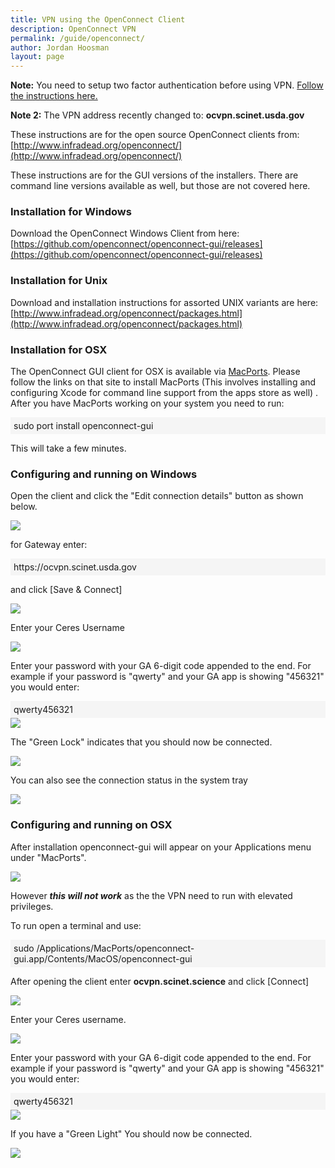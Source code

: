 ```yaml
---
title: VPN using the OpenConnect Client
description: OpenConnect VPN
permalink: /guide/openconnect/
author: Jordan Hoosman
layout: page
---
```


<style>
.cmd {
    background-color: rgb(245, 245, 245);
    padding: 5px;
}
</style>

<b>Note:</b> You need to setup two factor authentication before using VPN. [Follow the instructions here.](/guide/multifactor)

<b>Note 2:</b> The VPN address recently changed to: <b>ocvpn.scinet.usda.gov</b>

These instructions are for the open source OpenConnect clients from: [http://www.infradead.org/openconnect/](http://www.infradead.org/openconnect/)

These instructions are for the GUI versions of the installers. There are command line versions available as well, but those are not covered here.

### Installation for Windows

Download the OpenConnect Windows Client from here:
[https://github.com/openconnect/openconnect-gui/releases](https://github.com/openconnect/openconnect-gui/releases)

### Installation for Unix
Download and installation instructions for assorted UNIX variants are here:
[http://www.infradead.org/openconnect/packages.html](http://www.infradead.org/openconnect/packages.html)

### Installation for OSX

The OpenConnect GUI client for OSX is available via [MacPorts](https://www.macports.org/). Please follow the links on that site to install MacPorts (This involves installing and configuring Xcode for command line support from the apps store as well) . After you have MacPorts working on your system you need to run:

<div class="cmd">sudo port install openconnect-gui</div>

This will take a few minutes.

### Configuring and running on Windows

Open the client and click the "Edit connection details" button as shown below.

<img src="/assets/img/openconnectvpn1.png">

for Gateway enter:

<div class="cmd">https://ocvpn.scinet.usda.gov</div>

and click [Save & Connect]

<img src="/assets/img/openconnectvpn2.png">

Enter your Ceres Username

<img src="/assets/img/openconnectvpn3.png">

Enter your password with your GA 6-digit code appended to the end. For example if your password is "qwerty" and your GA app is showing "456321" you would enter:

<div class="cmd">qwerty456321</div>

<img src="/assets/img/openconnectvpn4.png">

The "Green Lock" indicates that you should now be connected.

<img src="/assets/img/openconnectvpn5.png">

You can also see the connection status in the system tray 

<img src="/assets/img/openconnectvpn6.png">

### Configuring and running on OSX

After installation openconnect-gui will appear on your Applications menu under "MacPorts". 

<img src="/assets/img/openconnectvpn7.png">

However <i><b>this will not work</b></i> as the the VPN need to run with elevated privileges.

To run open a terminal and use:

<div class="cmd">sudo /Applications/MacPorts/openconnect-gui.app/Contents/MacOS/openconnect-gui</div>

After opening the client enter <b>ocvpn.scinet.science</b> and click \[Connect\]

<img src="/assets/img/openconnectvpn8.png">

Enter your Ceres username.

<img src="/assets/img/openconnectvpn9.png">

Enter your password with your GA 6-digit code appended to the end. For example if your password is "qwerty" and your GA app is showing "456321" you would enter:

<div class="cmd">qwerty456321</div>

<img src="/assets/img/openconnectvpn10.png">

If you have a "Green Light" You should now be connected.  

<img src="/assets/img/openconnectvpn11.png">
